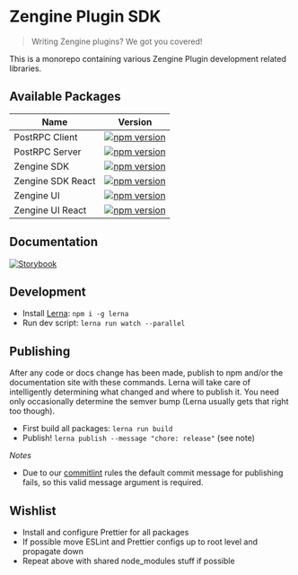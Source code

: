 # Zengine Plugin SDK

> Writing Zengine plugins?  We got you covered!

This is a monorepo containing various Zengine Plugin development related libraries.

## Available Packages

| Name  | Version |
| ------------- | ------------- |
| PostRPC Client  | [![npm version](https://img.shields.io/npm/v/@zenginehq/post-rpc-client.svg?color=brightgreen)](https://www.npmjs.com/package/@zenginehq/post-rpc-client)  |
| PostRPC Server  | [![npm version](https://img.shields.io/npm/v/@zenginehq/post-rpc-server.svg?color=brightgreen)](https://www.npmjs.com/package/@zenginehq/post-rpc-server)  |
| Zengine SDK  | [![npm version](https://img.shields.io/npm/v/@zenginehq/zengine-sdk.svg?color=brightgreen)](https://www.npmjs.com/package/@zenginehq/zengine-sdk)  |
| Zengine SDK React  | [![npm version](https://img.shields.io/npm/v/@zenginehq/react-sdk.svg?color=brightgreen)](https://www.npmjs.com/package/@zenginehq/react-sdk) |
| Zengine UI | [![npm version](https://img.shields.io/npm/v/@zenginehq/zengine-ui.svg?color=brightgreen)](https://www.npmjs.com/package/@zenginehq/zengine-ui) |
| Zengine UI React | [![npm version](https://img.shields.io/npm/v/@zenginehq/zengine-ui-react.svg?color=brightgreen)](https://www.npmjs.com/package/@zenginehq/zengine-ui-react) |

## Documentation

[![Storybook](https://cdn.jsdelivr.net/gh/storybookjs/brand@master/badge/badge-storybook.svg)](https://zenginehq.github.io/plugin-sdk)

## Development

- Install [Lerna](https://lerna.js.org/): `npm i -g lerna`
- Run dev script: `lerna run watch --parallel`

## Publishing

After any code or docs change has been made, publish to npm and/or the documentation site with these commands. Lerna will take care of intelligently determining what changed and where to publish it. You need only occasionally determine the semver bump (Lerna usually gets that right too though).

- First build all packages: `lerna run build`
- Publish! `lerna publish --message "chore: release"` (see note)

_Notes_
- Due to our [commitlint](https://github.com/conventional-changelog/commitlint) rules the default 
commit message for publishing fails, so this valid message argument is required.


## Wishlist

- Install and configure Prettier for all packages
- If possible move ESLint and Prettier configs up to root level and propagate down
- Repeat above with shared node_modules stuff if possible

